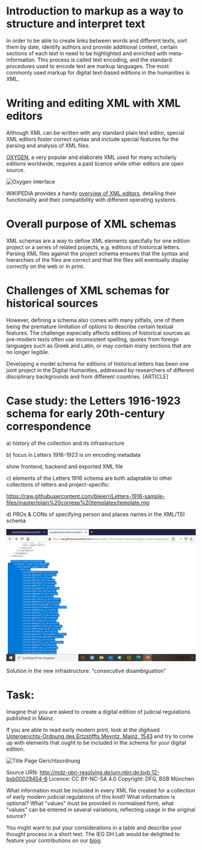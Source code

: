 # Introduction to markup as a way to structure and interpret text

In order to be able to create links between words and different texts, sort them by date, identify authors and provide additional context, certain sections of each text in need to be highlighted and enriched with meta-information. This process is called text encoding, and the standard procedures used to encode text are markup languages. The most commonly used markup for digital text-based editions in the humanities is XML.

# Writing and editing XML with XML editors

Although XML can be written with any standard plain text editor, special XML editors foster correct syntax and include special features for the parsing and analysis of XML files.

[OXYGEN](https://www.oxygenxml.com/), a very popular and elaborate XML used for many scholarly editions worldwide, requires a paid licence while other editors are open source.

![Oxygen interface](https://www.oxygenxml.com/img/tei_editor_big.jpg)

WIKIPEDIA provides a handy [overview of XML editors](https://en.wikipedia.org/wiki/Comparison_of_XML_editors), detailing their functionality and their compatibility with different operating systems.

# Overall purpose of XML schemas

XML schemas are a way to define XML elements specifally for one edition project or a series of related projects, e.g. editions of historical letters. Parsing XML files against the project schema ensures that the syntax and hierarchies of the files are correct and that the files will eventually display correctly on the web or in print.

# Challenges of XML schemas for historical sources

However, defining a schema also comes with many pitfalls, one of them being the premature limitation of options to describe certain textual features. The challenge especially affects editions of historical sources as pre-modern texts often use inconsistent spelling, quotes from foreign languages such as Greek and Latin, or may contain many sections that are no longer legible.

Developing a model schema for editions of historical letters has been one joint project in the Digital Humanities, addressed by researchers of different disciplinary backgrounds and from different countries. [ARTICLE]

# Case study: the Letters 1916-1923 schema for early 20th-century correspondence

a) history of the collection and its infrastructure 

b) focus in Letters 1916-1923 is on encoding metadata

show frontend, backend and exported XML file

c) elements of the Letters 1916 schema are both adaptable to other collections of letters and project-specific:

https://raw.githubusercontent.com/bleierr/Letters-1916-sample-files/master/plain%20corresp%20templates/template.rng

d) PROs & CONs of specifying person and places names in the XML/TEI schema

!["persName" and values in the original Letters 1916 schema](https://github.com/MonikaBarget/DigitalEditing4Historians/blob/master/PersName_Letters1916_Schema.png)

Solution in the new infrastructure: "consecutive disambiguation"

# Task: 

Imagine that you are asked to create a digital edition of judicial regulations published in Mainz.

If you are able to read early modern print, look at the digitised [Untergerichts-Ordnung des Ertzstiffts Meyntz, Mainz, 1543](https://daten.digitale-sammlungen.de/~db/0002/bsb00029454/images/) and try to come up with elements that ought to be included in the schema for your digital edition.

![Title Page Gerichtsordnung](https://github.com/MonikaBarget/DigitalEditing4Historians/blob/master/GerichtsordnungMainzTitel_BSBM%C3%BCnchen.jpg)

Source URN: http://mdz-nbn-resolving.de/urn:nbn:de:bvb:12-bsb00029454-6
Licence: CC BY-NC-SA 4.0
Copyright: DFG, BSB München

What information must be included in every XML file created for a collection of early modern judicial regulations of this kind? What information is optional?
What "values" must be provided in normalised form, what "values" can be entered in several variations, reflecting usage in the original source?

You might want to put your considerations in a table and describe your thought process in a short text. The IEG DH Lab would be delighted to feature your contributions on our [blog](https://dhlab.hypotheses.org/).


